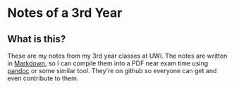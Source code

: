 Notes of a 3rd Year
=======================

What is this?
-------------
These are my notes from my 3rd year classes at UWI.
The notes are written in [Markdown](http://en.wikipedia.org/wiki/Markdown), so
I can compile them into a PDF near exam time using
[pandoc](http://johnmacfarlane.net/pandoc/) or some similar tool.
They're on github so everyone can get and even contribute to them.

